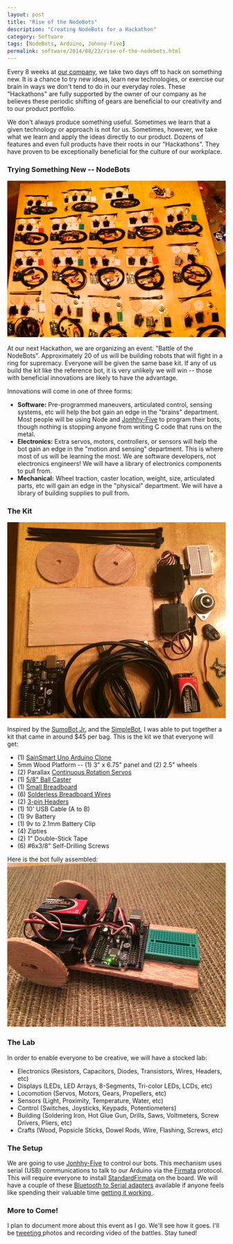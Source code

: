 ```yaml
---
layout: post
title: "Rise of the NodeBots"
description: "Creating NodeBots for a Hackathon"
category: Software
tags: [NodeBots, Arduino, Johnny-Five]
permalink: software/2014/08/23/rise-of-the-nodebots.html
---
```


Every 8 weeks at [our company](http://letsfixhealthcare.com), we take two days off to hack on something new.  It is a chance to try new ideas, learn new technologies, or exercise our brain in ways we don't tend to do in our everyday roles.  These "Hackathons" are fully supported by the owner of our company as he believes these periodic shifting of gears are beneficial to our creativity and to our product portfolio.

We don't always produce something useful.  Sometimes we learn that a given technology or approach is not for us.  Sometimes, however, we take what we learn and apply the ideas directly to our product.  Dozens of features and even full products have their roots in our "Hackathons".  They have proven to be exceptionally beneficial for the culture of our workplace.

### Trying Something New -- NodeBots
![Nodebot Army](/images/nodebot-army.JPG)

At our next Hackathon, we are organizing an event: "Battle of the NodeBots".  Approximately 20 of us will be building robots that will fight in a ring for supremacy.  Everyone will be given the same base kit.  If any of us build the kit like the reference bot, it is very unlikely we will win -- those with beneficial innovations are likely to have the advantage.

Innovations will come in one of three forms:

- **Software:** Pre-programmed maneuvers, articulated control, sensing systems, etc will help the bot gain an edge in the "brains" department.  Most people will be using Node and [Jonhhy-Five](https://github.com/rwaldron/johnny-five) to program their bots, though nothing is stopping anyone from writing C code that runs on the metal.
- **Electronics:** Extra servos, motors, controllers, or sensors will help the bot gain an edge in the "motion and sensing" department. This is where most of us will be learning the most.  We are software developers, not electronics engineers!  We will have a library of electronics components to pull from.
- **Mechanical:** Wheel traction, caster location, weight, size, articulated parts, etc will gain an edge in the "physical" department.  We will have a library of building supplies to pull from.

### The Kit
![Nodebot Army](/images/nodebot-kit.JPG)

Inspired by the [SumoBot Jr.](http://sumobotkit.com/) and the [SimpleBot](https://github.com/nodebotsau/SimpleBot), I was able to put together a kit that came in around $45 per bag.  This is the kit we that everyone will get:

- (1) [SainSmart Uno Arduino Clone](http://www.sainsmart.com/sainsmart-uno-r3-atmega328-au-development-board-compatible-with-arduino-uno-r3.html)
- 5mm Wood Platform -- (1) 3" x 6.75" panel and (2) 2.5" wheels
- (2) Parallax [Continuous Rotation Servos](http://www.parallax.com/product/900-00008)
- (1) [5/8" Ball Caster](http://www.amazon.com/TruePower-Roller-Ball-Transfer-Bearings/dp/B009KAQVWC/ref=sr_1_4)
- (1) [Small Breadboard](http://www.amazon.com/SYB-170-Color-Board-Small-Bread/dp/B00ARUF2JM/ref=sr_1_2)
- (6) [Solderless Breadboard Wires](http://www.amazon.com/Wosang-Solderless-Flexible-Breadboard-Jumper/dp/B005TZJ0AM/ref=pd_bxgy_e_img_y)
- (2) [3-pin Headers](http://www.amazon.com/5pcs-Angle-Single-Header-Strip/dp/B0079SK5MO/ref=sr_1_4)
- (1) 10' USB Cable (A to B)
- (1) 9v Battery
- (1) 9v to 2.1mm Battery Clip
- (4) Zipties
- (2) 1" Double-Stick Tape
- (6) #6x3/8" Self-Drilling Screws

Here is the bot fully assembled:
![Nodebot Army](/images/nodebot-assembled.JPG)

### The Lab
In order to enable everyone to be creative, we will have a stocked lab:
- Electronics (Resistors, Capacitors, Diodes, Transistors, Wires, Headers, etc)
- Displays (LEDs, LED Arrays, 8-Segments, Tri-color LEDs, LCDs, etc)
- Locomotion (Servos, Motors, Gears, Propellers, etc)
- Sensors (Light, Proximity, Temperature, Water, etc)
- Control (Switches, Joysticks, Keypads, Potentiometers)
- Building (Soldering Iron, Hot Glue Gun, Drills, Saws, Voltmeters, Screw Drivers, Pliers, etc)
- Crafts (Wood, Popsicle Sticks, Dowel Rods, Wire, Flashing, Screws, etc)

### The Setup
We are going to use [Jonhhy-Five](https://github.com/rwaldron/johnny-five) to control our bots.  This mechanism uses serial (USB) communications to talk to our Arduino via the [Firmata](http://firmata.org/wiki/Main_Page) protocol.  This will require everyone to install [StandardFirmata](https://github.com/firmata/arduino/blob/master/examples/StandardFirmata/StandardFirmata.ino) on the board.  We will have a couple of these [Bluetooth to Serial adapters](http://www.amazon.com/JY-MCU-Arduino-Bluetooth-Wireless-Serial/dp/B009DZQ4MG/ref=sr_1_1) available if anyone feels like spending their valuable time [getting it working ](https://github.com/rwaldron/johnny-five/wiki/JY-MCU-Bluetooth-Serial-Port-Module-Notes).

### More to Come!
I plan to document more about this event as I go.  We'll see how it goes.  I'll be [tweeting ](http://twitter.com/BrianGenisio) photos and recording video of the battles.  Stay tuned!